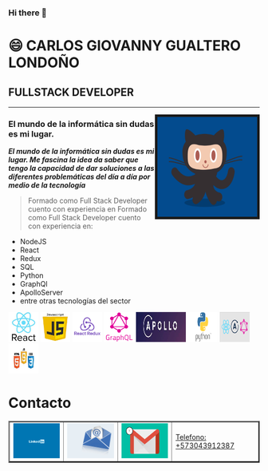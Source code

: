 ### Hi there 👋

<!-- 
**CarlosGiovannyG/CarlosGiovannyG** is a ✨ _special_ ✨ repository because its `README.md` (this file) appears on your GitHub profile.

Here are some ideas to get you started:

- 🔭 I’m currently working on ...
- 🌱 I’m currently learning ...
- 👯 I’m looking to collaborate on ...
- 🤔 I’m looking for help with ...
- 💬 Ask me about ...
- 📫 How to reach me: ...
- ⚡ Fun fact: ... -->


# 😄 CARLOS GIOVANNY GUALTERO LONDOÑO

## FULLSTACK DEVELOPER 
___
  <img src="Images/github.gif" alt="html5" width="200" height="200" border="5px" align="right"/> 


### El mundo de la informática sin dudas es mi lugar.

***El mundo de la informática sin dudas es mi lugar. Me fascina la idea da saber que tengo la capacidad de dar soluciones a las diferentes problemáticas del día a día por medio de la tecnología***

>Formado como Full Stack Developer cuento con experiencia en Formado como Full Stack Developer cuento con experiencia en:

- NodeJS
- React
- Redux
- SQL
- Python
- GraphQl
- ApolloServer
- entre otras tecnologías del sector




<p border="2"  > 
  <img src="Images/React.jpg" alt="React" width="60" height="60"/> 
    <img src="Images/JavaScript.png" alt="JavaScript"width="60" height="60"/> 
  <img src="Images/Redux.png" alt="Redux" width="60" height="60"/> 
   <img src="Images/GraphQL.png" alt="GraphQL" width="60" height="60"/>
    <img src="Images/ApolloSever.jpg" alt="ApolloServer" width="100" height="60"/>
    <img src="Images/Python.png" alt="Python"  width="60" height="60"/>
  <img src="Images/Varias.png" alt="Varias" width="60" height="60"/> 
    <img src="Images/Varias1.jpg" alt="Varias1" width="60" height="60"/> 
 </p>



# Contacto

<table border="2">
  <tr> 
    <td>
 <a href="https://www.linkedin.com/in/carlos-gualtero/" target="_blank"> <img src="Images/linkedin.gif" alt="Linhedin"             width="150" height="70"/> </a>  
	</td>
  <td>
	<a href="mailto:cggualtero@hotmail.com" target="_blank"> <img src="Images/email.gif" alt="Correo"             width="150" height=70"/> </a>  
	</td>	   
  <td>
	<a href="mailto:cgig82@gmail.com" target="_blank"> <img src="Images/gmail.gif" alt="Correo"             width="150" height="70"/> </a>  
	</td>	   
  <td>
	<p  width="150" height="70" background-color="#ff0000" >
  <a  href="tel:3043912387" target="_blank"> Telefono: +573043912387 </a>
  </p>  
	</td>	   
  </tr>  
</table>








